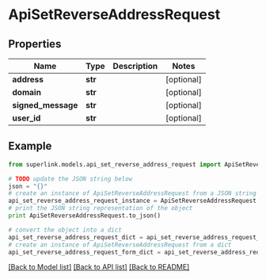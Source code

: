 # ApiSetReverseAddressRequest


## Properties
Name | Type | Description | Notes
------------ | ------------- | ------------- | -------------
**address** | **str** |  | [optional] 
**domain** | **str** |  | [optional] 
**signed_message** | **str** |  | [optional] 
**user_id** | **str** |  | [optional] 

## Example

```python
from superlink.models.api_set_reverse_address_request import ApiSetReverseAddressRequest

# TODO update the JSON string below
json = "{}"
# create an instance of ApiSetReverseAddressRequest from a JSON string
api_set_reverse_address_request_instance = ApiSetReverseAddressRequest.from_json(json)
# print the JSON string representation of the object
print ApiSetReverseAddressRequest.to_json()

# convert the object into a dict
api_set_reverse_address_request_dict = api_set_reverse_address_request_instance.to_dict()
# create an instance of ApiSetReverseAddressRequest from a dict
api_set_reverse_address_request_form_dict = api_set_reverse_address_request.from_dict(api_set_reverse_address_request_dict)
```
[[Back to Model list]](../README.md#documentation-for-models) [[Back to API list]](../README.md#documentation-for-api-endpoints) [[Back to README]](../README.md)



